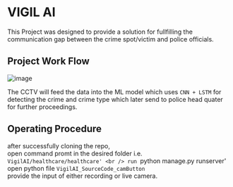 # VIGIL AI
This Project was designed to provide a solution for fullfilling the communication gap between the crime spot/victim and police officials.
## Project Work Flow
![image](https://github.com/rudrapsc/Ryuks/assets/114874767/e4b63cf6-d0e8-4ff4-8f06-3872b0d4b299)  

The CCTV will feed the data into the ML model which uses `CNN + LSTM` for detecting the crime and crime type which later send to police head quater for further proceedings.  
## Operating Procedure
after successfully cloning the repo,<br />
open command promt in the desired folder i.e. `VigilAI/healthcare/healthcare' <br />
run `python manage.py runserver' <br />
open python file `VigilAI_SourceCode_camButton` <br />
provide the input of either recording or live camera.


